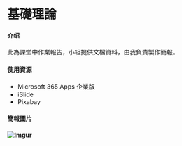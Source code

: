 # 基礎理論

#### 介绍
此為課堂中作業報告，小組提供文檔資料，由我負責製作簡報。

#### 使用資源
- Microsoft 365 Apps 企業版
- iSlide
- Pixabay

#### 簡報圖片

#### ![Imgur](https://imgur.com/Qo7w62a)

